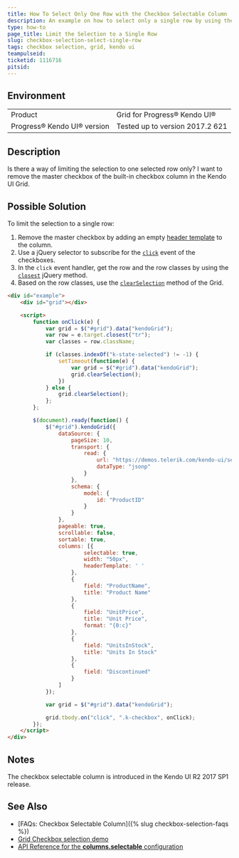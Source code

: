 ```yaml
---
title: How To Select Only One Row with the Checkbox Selectable Column
description: An example on how to select only a single row by using the built-in checkbox column of the Kendo UI Grid. How to remove the master checkbox in the Kendo UI Grid.
type: how-to
page_title: Limit the Selection to a Single Row
slug: checkbox-selection-select-single-row
tags: checkbox selection, grid, kendo ui
teampulseid:
ticketid: 1116716
pitsid:
---
```


## Environment
<table>
 <tr>
  <td>Product</td>
  <td>Grid for Progress® Kendo UI®</td>
 </tr>
 <tr>
  <td>Progress® Kendo UI® version</td>
  <td>Tested up to version 2017.2 621</td>
 </tr>
</table>


## Description

Is there a way of limiting the selection to one selected row only? I want to remove the master checkbox of the built-in checkbox column in the Kendo UI Grid.

## Possible Solution

To limit the selection to a single row:

1. Remove the master checkbox by adding an empty [header template](http://docs.telerik.com/kendo-ui/api/javascript/ui/grid#configuration-columns.headerTemplate) to the column.
1. Use a jQuery selector to subscribe for the [`click`](https://api.jquery.com/click/) event of the checkboxes.
1. In the `click` event handler, get the row and the row classes by using the [`closest`](https://api.jquery.com/closest/) jQuery method.
1. Based on the row classes, use the [`clearSelection`](http://docs.telerik.com/kendo-ui/api/javascript/ui/grid#methods-clearSelection) method of the Grid.

```html
<div id="example">
    <div id="grid"></div>

    <script>
        function onClick(e) {
            var grid = $("#grid").data("kendoGrid");
            var row = e.target.closest("tr");
            var classes = row.className;

            if (classes.indexOf("k-state-selected") != -1) {
                setTimeout(function(e) {
                    var grid = $("#grid").data("kendoGrid");
                    grid.clearSelection();
                })
            } else {
                grid.clearSelection();
            };
        };

        $(document).ready(function() {
            $("#grid").kendoGrid({
                dataSource: {
                    pageSize: 10,
                    transport: {
                        read: {
                            url: "https://demos.telerik.com/kendo-ui/service/Products",
                            dataType: "jsonp"
                        }
                    },
                    schema: {
                        model: {
                            id: "ProductID"
                        }
                    }
                },
                pageable: true,
                scrollable: false,
                sortable: true,
                columns: [{
                        selectable: true,
                        width: "50px",
                        headerTemplate: ' '
                    },
                    {
                        field: "ProductName",
                        title: "Product Name"
                    },
                    {
                        field: "UnitPrice",
                        title: "Unit Price",
                        format: "{0:c}"
                    },
                    {
                        field: "UnitsInStock",
                        title: "Units In Stock"
                    },
                    {
                        field: "Discontinued"
                    }
                ]
            });

            var grid = $("#grid").data("kendoGrid");

            grid.tbody.on("click", ".k-checkbox", onClick);
        });
    </script>
</div>
```

## Notes

The checkbox selectable column is introduced in the Kendo UI R2 2017 SP1 release.

## See Also

* [FAQs: Checkbox Selectable Column]({% slug checkbox-selection-faqs %})
* [Grid Checkbox selection demo](http://demos.telerik.com/kendo-ui/grid/checkbox-selection)
* [API Reference for the **columns.selectable** configuration](http://docs.telerik.com/kendo-ui/api/javascript/ui/grid#configuration-columns.selectable)